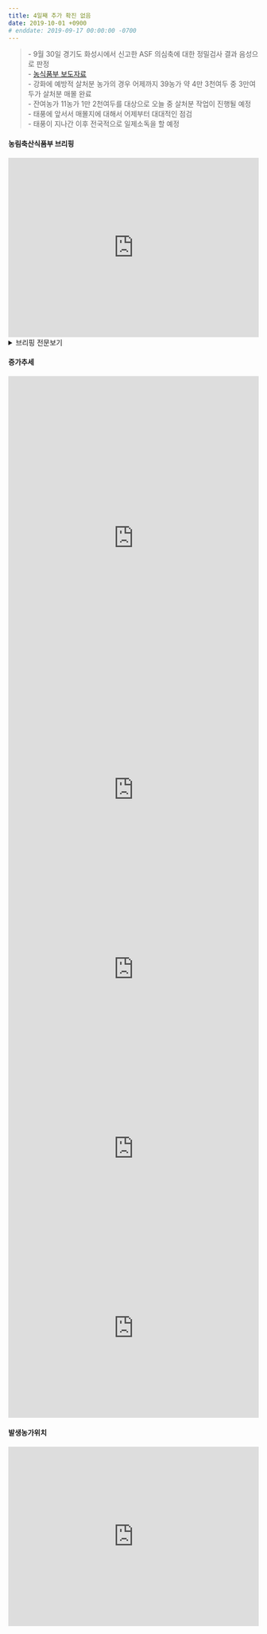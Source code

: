 ```yaml
---
title: 4일째 추가 확진 없음
date: 2019-10-01 +0900
# enddate: 2019-09-17 00:00:00 -0700
---
```

> \- 9월 30일 경기도 화성시에서 신고한 ASF 의심축에 대한 정밀검사 결과 음성으로 판정  
> \- [농식품부 보도자료](http://www.mafra.go.kr/FMD-AI/2095/subview.do?enc=Zm5jdDF8QEB8JTJGYmJzJTJGRk1ELUFJJTJGMzU0JTJGMzIxNTI5JTJGYXJ0Y2xWaWV3LmRvJTNGcmdzRW5kZGVTdHIlM0QlMjZiYnNPcGVuV3JkU2VxJTNEJTI2cGFnZSUzRDElMjZyb3clM0QxMCUyNnBhc3N3b3JkJTNEJTI2cmdzQmduZGVTdHIlM0QlMjZiYnNDbFNlcSUzRCUyNnNyY2hDb2x1bW4lM0QlMjZpc1ZpZXdNaW5lJTNEZmFsc2UlMjZzcmNoV3JkJTNEJTI2)  
> \- 강화에 예방적 살처분 농가의 경우 어제까지 39농가 약 4만 3천여두 중 3만여두가 살처분 매몰 완료  
> \- 잔여농가 11농가 1만 2천여두를 대상으로 오늘 중 살처분 작업이 진행될 예정  
> \- 태풍에 앞서서 매몰지에 대해서 어제부터 대대적인 점검  
> \- 태풍이 지나간 이후 전국적으로 일제소독을 할 예정  

#### 농림축산식품부 브리핑
<iframe width="100%" height="360" src="https://www.youtube.com/embed/3WIcRdzalLo" frameborder="0" allow="accelerometer; autoplay; encrypted-media; gyroscope; picture-in-picture" allowfullscreen></iframe>

<details>
<summary>브리핑 전문보기</summary>
<div markdown="1">

안녕하십니까 방역정책국장입니다. 오늘 아프리카돼지열병 주요 방역조치사항 설명드리겠습니다. 화성신고건입니다. 어제 경기도 화성시 소재 양돈농장에서 가축위생방역지원본부 전화예찰 도중에 모돈 1두가 유산되고 다른 모돈 1두에서 식욕부진이 있다는 의심신고가 접수되었으나 농림축산식품부의 정밀검사결과 최종 음성으로 확인되었습니다. 경기도와 방역본부 등 광역기관에서는 긴급행동지침에 따라 초동대응팀을 파견하여 차량, 출입자통제 및 소독 등 초동대응을 수행한 바가 있습니다.

살처분 현황입니다. 어제는 3개 농장의 예방적 살처분 농가를 중심으로 작업이 진행되었으며 잔여 농장에 대해서는 태풍에 대비하여 가능한 오늘중으로 완료될수 있도록 노력할 예정입니다. 강화에 예방적 살처분 농가의 경우 어제까지 39농가 약 4만 3천여두 중 3만여두가 살처분 매몰 완료되었고, 잔여농가 11농가 1만 2천여두를 대상으로 오늘 중 살처분 작업이 진행될 예정입니다.

태풍에 앞서서 매몰지에 대해서 어제부터 현지에 파견된 농식품부 기동방역단과 검역본부 특별방역단 합동으로 전체신규 매몰지에 대한 배수로 확보, 비닐피복, 울타리설치 및 생석회 적정도포 여부등 매몰지를 점검하고 있습니다. 오늘까지 나머지 매몰지에 대해서도 점검을 실시할 예정이고, 특히 비닐 피복 등 태풍을 고려하여 사전 대비에 철저히 기하고 이씃ㅂ니다. 태풍이 지나간 후에는 전국 일제소독을 할 예정으로 사둔 소독약과 생석회 여분을 충분히 확보하는 등 사전준비에 만반을 기하고 있습니다.

중점관리지역에 대한 방역관리입니다. 경기북부중점관리지역 내에서 운행도니 차량은 경기북부 이외 다른 지역으로 이도잉 지속적으로 금지되고 있습니다. 타지역으로 이동우려 차량에 대해서는 사전경고 및 복귀조치 등의 조치를 취한 바 있습니다. 어제도 중점관리지역에는 소독차량 416대를 동원하여 대대적인 소독을 실시하고 있고 전국적으로도 가용 가능한 모든 소독차량, 장비를 동원하여 지속적으로 소독을 실시하고 있습니다. 이상 마치겠습니다.

</div>
</details>


#### 증가추세  
<iframe width="100%" height="650" src="http://adatalab.net/asf-timeline/tables/191001-table1" frameborder="0" allow="accelerometer; autoplay; encrypted-media; gyroscope; picture-in-picture" allowfullscreen></iframe> 

<iframe width="100%" height="360" src="http://adatalab.net/asf-timeline/charts/191001-chart" frameborder="0" allow="accelerometer; autoplay; encrypted-media; gyroscope; picture-in-picture" allowfullscreen></iframe> 
<iframe width="100%" height="360" src="http://adatalab.net/asf-timeline/charts/191001-bar1" frameborder="0" allow="accelerometer; autoplay; encrypted-media; gyroscope; picture-in-picture" allowfullscreen></iframe>

<iframe width="100%" height="360" src="http://adatalab.net/asf-timeline/charts/191001-chart2" frameborder="0" allow="accelerometer; autoplay; encrypted-media; gyroscope; picture-in-picture" allowfullscreen></iframe>
<iframe width="100%" height="360" src="http://adatalab.net/asf-timeline/charts/191001-bar2" frameborder="0" allow="accelerometer; autoplay; encrypted-media; gyroscope; picture-in-picture" allowfullscreen></iframe>


#### 발생농가위치  
<iframe width="100%" height="360" src="http://adatalab.net/asf-timeline/charts/191001-map" frameborder="0" allow="accelerometer; autoplay; encrypted-media; gyroscope; picture-in-picture" allowfullscreen></iframe>
